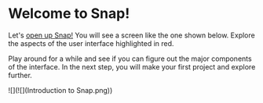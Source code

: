 # Welcome to Snap!

Let's [open up Snap!](http://snap.berkeley.edu/run) You will see a screen like the one shown below. Explore the aspects of the user interface highlighted in red. 

Play around for a while and see if you can figure out the major components of the interface. In the next step, you will make your first project and explore further.

![](![](Introduction to Snap.png))